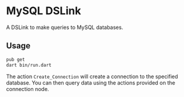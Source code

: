 # MySQL DSLink

A DSLink to make queries to MySQL databases.

## Usage

```bash
pub get
dart bin/run.dart
```

The action `Create_Connection` will create a connection to the specified database. You can then query data using the 
actions provided on the connection node.
